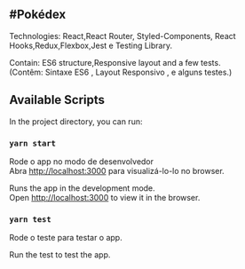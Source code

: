#Pokédex
----



Technologies: React,React Router, Styled-Components, React Hooks,Redux,Flexbox,Jest e Testing Library.

Contain: ES6 structure,Responsive layout and a few tests.<br/>
(Contêm: Sintaxe ES6 , Layout Responsivo , e alguns testes.)

## Available Scripts

In the project directory, you can run:

### `yarn start`

Rode o app no modo de desenvolvedor <br/>
Abra [http://localhost:3000](http://localhost:3000) para visualizá-lo-lo no browser.

Runs the app in the development mode.<br />
Open [http://localhost:3000](http://localhost:3000) to view it in the browser.

### `yarn test`

Rode o teste para testar o app.

Run the test to test the app. <br/>

